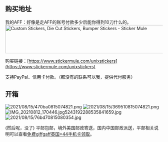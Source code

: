 ## 购买地址

我的AFF：好像是走AFF的账号付款多少后能你得到10刀什么的。<a href="https://www.stickermule.com/unlock?ref_id=3703763701&utm_content=728x90&utm_medium=embed&utm_source=invite" target="_blank"><img alt="Custom Stickers, Die Cut Stickers, Bumper Stickers - Sticker Mule" border="0" height="90" src="https://res.cloudinary.com/print-bear/image/upload/v1531752798/banners/stickermule-invite-friends-large.jpg" width="728" /></a>

购买链接：[https://www.stickermule.com/unixstickers](https://www.stickermule.com/unixstickers)

支持PayPal、信用卡付款。（都没有的联系可以我，提供代付服务）


## 开箱
![2021/08/15/470ba0815074821.png](https://i1.xktu.xyz/2021/08/15/470ba0815074821.png)
![2021/08/15/369510815074821.png](https://i1.xktu.xyz/2021/08/15/369510815074821.png)
![IMG_20210812_170446.jpg5243192288535841659.jpg](https://i1.xktu.xyz/2021/08/15/b583c0815074325.jpg)
![2021/08/15/76bd70815080354.jpg](https://i1.xktu.xyz/2021/08/15/76bd70815080354.jpg)

(然后呢，没了)
平邮包邮，境外美国邮政寄送，国内中国邮政派送，平邮相关说明可以查看[免费giffgaff英国+44手机卡领取](https://ansetheisia.ink/giffgaff/)。
